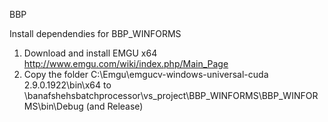 BBP

Install dependendies for BBP_WINFORMS

1. Download and install EMGU x64 http://www.emgu.com/wiki/index.php/Main_Page
2. Copy the folder C:\Emgu\emgucv-windows-universal-cuda 2.9.0.1922\bin\x64 to \banafshehsbatchprocessor\vs_project\BBP_WINFORMS\BBP_WINFORMS\bin\Debug (and Release)

